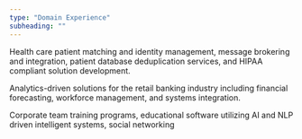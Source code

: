 ```yaml
---
type: "Domain Experience"
subheading: ""
---
```


Health care patient matching and identity management, message brokering and integration, patient database deduplication services, and HIPAA compliant solution development.

Analytics-driven solutions for the retail banking industry including financial forecasting, workforce management, and systems integration.

Corporate team training programs, educational software utilizing AI and NLP driven intelligent systems, social networking